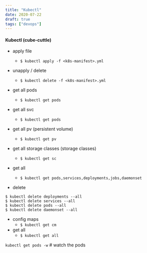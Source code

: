 ```yaml
---
title: "Kubectl"
date: 2020-07-22
draft: true
tags: ["devops"]
---
```


#### Kubectl (cube-cuttle)

- apply file
    - `$ kubectl apply -f <k8s-manifest>.yml`

- unapply / delete
    - `$ kubectl delete -f <k8s-manifest>.yml`

- get all pods
    - `$ kubectl get pods`

- get all svc
    - `$ kubectl get pods`

- get all pv (persistent volume)
    - `$ kubectl get pv`

- get all storage classes (storage classes)
    - `$ kubectl get sc`
- get all
    - `$ kubectl get pods,services,deployments,jobs,daemonset`

- delete
```
$ kubectl delete deployments --all
$ kubectl delete services --all
$ kubectl delete pods --all
$ kubectl delete daemonset --all
```

- config maps
    - `$ kubectl get cm`
- get all
    - `$ kubectl get all`

`kubectl get pods -w` # watch the pods
